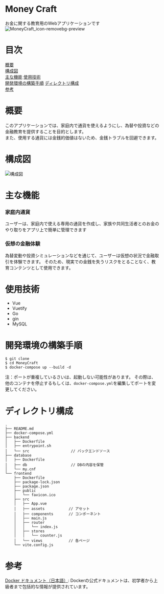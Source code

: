 # Money Craft
お金に関する教育用のWebアプリケーションです
![MoneyCraft_icon-removebg-preview](https://github.com/y-watagashi/MoneyCraft/assets/78391723/d030e1d9-d1bc-42c6-838a-fe3037181b4f)

# 目次
[概要](#概要)  
[構成図](#構成図)  
[主な機能](#主な機能)
[使用技術](#使用技術)  
[開発環境の構築手順](#開発環境の構築手順)
[ディレクトリ構成](#ディレクトリ構成)  
[参考](#参考)  

# 概要
このアプリケーションでは、家庭内で通貨を使えるようにし、為替や投資などの金融教育を提供することを目的とします。  
また、使用する通貨には金銭的価値はないため、金銭トラブルを回避できます。

# 構成図
![構成図](https://github.com/y-watagashi/MoneyCraft/assets/78391723/afeed9d4-50d1-46a3-b356-f220d3fcdbbd)  

# 主な機能
### 家庭内通貨
ユーザーは、家庭内で使える専用の通貨を作成し、家族や共同生活者とのお金のやり取りをアプリ上で簡単に管理できます

### 仮想の金融体験
為替変動や投資シミュレーションなどを通じて、ユーザーは仮想の状況で金融取引を体験できます。
そのため、現実での金銭を失うリスクをとることなく、教育コンテンツとして使用できます。

  
# 使用技術
- Vue
- Vuetify
- Go
- gin
- MySQL


# 開発環境の構築手順
```shell
$ git clone 
$ cd MoneyCraft
$ docker-compose up --build -d
```
注：ポートが重複しているさいは、起動しない可能性があります。
その際は、他のコンテナを停止するもしくは、`docker-compose.yml`を編集してポートを変更してください。


# ディレクトリ構成
```plain text
.
├── README.md
├── docker-compose.yml
├── backend
│   ├── Dockerfile
│   ├── entrypoint.sh
│   └── src                   // バックエンドソース
├── database
│   ├── Dockerfile
│   ├── db                    // DBの内容を保管
│   └── my.cnf
└── frontend
    ├── Dockerfile
    ├── package-lock.json
    ├── package.json
    ├── public
    │   └── favicon.ico
    ├── src
    │   ├── App.vue
    │   ├── assets           // アセット
    │   ├── components       // コンポーネント
    │   ├── main.js
    │   ├── router
    │   │   └── index.js
    │   ├── stores
    │   │   └── counter.js
    │   └── views            // 各ページ
    └── vite.config.js

```

# 参考
[Docker ドキュメント（日本語）](https://matsuand.github.io/docs.docker.jp.onthefly/): Dockerの公式ドキュメントは、初学者から上級者まで包括的な情報が提供されています。
